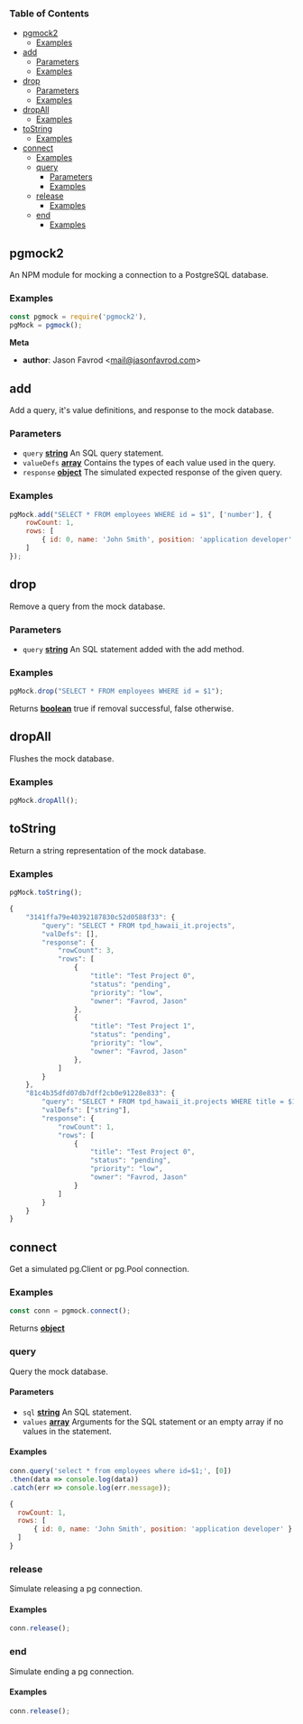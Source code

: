 <!-- Generated by documentation.js. Update this documentation by updating the source code. -->

### Table of Contents

-   [pgmock2][1]
    -   [Examples][2]
-   [add][3]
    -   [Parameters][4]
    -   [Examples][5]
-   [drop][6]
    -   [Parameters][7]
    -   [Examples][8]
-   [dropAll][9]
    -   [Examples][10]
-   [toString][11]
    -   [Examples][12]
-   [connect][13]
    -   [Examples][14]
    -   [query][15]
        -   [Parameters][16]
        -   [Examples][17]
    -   [release][18]
        -   [Examples][19]
    -   [end][20]
        -   [Examples][21]

## pgmock2

An NPM module for mocking a connection to a PostgreSQL database.

### Examples

```javascript
const pgmock = require('pgmock2'),
pgMock = pgmock();
```

**Meta**

-   **author**: Jason Favrod &lt;mail@jasonfavrod.com>

## add

Add a query, it's value definitions, and response to the
mock database.

### Parameters

-   `query` **[string][22]** An SQL query statement.
-   `valueDefs` **[array][23]** Contains the types of each value used
    in the query.
-   `response` **[object][24]** The simulated expected response of
    the given query.

### Examples

```javascript
pgMock.add("SELECT * FROM employees WHERE id = $1", ['number'], {
    rowCount: 1,
    rows: [
        { id: 0, name: 'John Smith', position: 'application developer' }
    ]
});
```

## drop

Remove a query from the mock database.

### Parameters

-   `query` **[string][22]** An SQL statement added with the add method.

### Examples

```javascript
pgMock.drop("SELECT * FROM employees WHERE id = $1");
```

Returns **[boolean][25]** true if removal successful, false otherwise.

## dropAll

Flushes the mock database.

### Examples

```javascript
pgMock.dropAll();
```

## toString

Return a string representation of the mock database.

### Examples

```javascript
pgMock.toString();
```

```javascript
{
    "3141ffa79e40392187830c52d0588f33": {
        "query": "SELECT * FROM tpd_hawaii_it.projects",
        "valDefs": [],
        "response": {
            "rowCount": 3,
            "rows": [
                {
                    "title": "Test Project 0",
                    "status": "pending",
                    "priority": "low",
                    "owner": "Favrod, Jason"
                },
                {
                    "title": "Test Project 1",
                    "status": "pending",
                    "priority": "low",
                    "owner": "Favrod, Jason"
                },
            ]
        }
    },
    "81c4b35dfd07db7dff2cb0e91228e833": {
        "query": "SELECT * FROM tpd_hawaii_it.projects WHERE title = $1",
        "valDefs": ["string"],
        "response": {
            "rowCount": 1,
            "rows": [
                {
                    "title": "Test Project 0",
                    "status": "pending",
                    "priority": "low",
                    "owner": "Favrod, Jason"
                }
            ]
        }
    }
}
```

## connect

Get a simulated pg.Client or pg.Pool connection.

### Examples

```javascript
const conn = pgmock.connect();
```

Returns **[object][24]** 

### query

Query the mock database.

#### Parameters

-   `sql` **[string][22]** An SQL statement.
-   `values` **[array][23]** Arguments for the SQL statement or
    an empty array if no values in the statement.

#### Examples

```javascript
conn.query('select * from employees where id=$1;', [0])
.then(data => console.log(data))
.catch(err => console.log(err.message));
```

```javascript
{
  rowCount: 1,
  rows: [
      { id: 0, name: 'John Smith', position: 'application developer' } 
  ]
}
```

### release

Simulate releasing a pg connection.

#### Examples

```javascript
conn.release();
```

### end

Simulate ending a pg connection.

#### Examples

```javascript
conn.release();
```

[1]: #pgmock2

[2]: #examples

[3]: #add

[4]: #parameters

[5]: #examples-1

[6]: #drop

[7]: #parameters-1

[8]: #examples-2

[9]: #dropall

[10]: #examples-3

[11]: #tostring

[12]: #examples-4

[13]: #connect

[14]: #examples-5

[15]: #query

[16]: #parameters-2

[17]: #examples-6

[18]: #release

[19]: #examples-7

[20]: #end

[21]: #examples-8

[22]: https://developer.mozilla.org/docs/Web/JavaScript/Reference/Global_Objects/String

[23]: https://developer.mozilla.org/docs/Web/JavaScript/Reference/Global_Objects/Array

[24]: https://developer.mozilla.org/docs/Web/JavaScript/Reference/Global_Objects/Object

[25]: https://developer.mozilla.org/docs/Web/JavaScript/Reference/Global_Objects/Boolean
